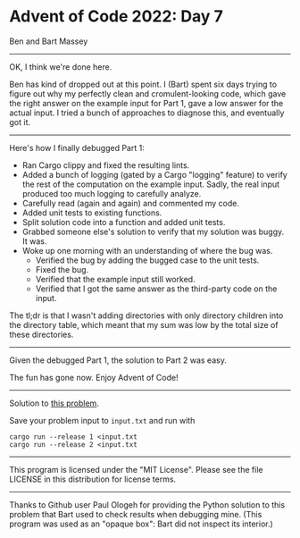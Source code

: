 # Advent of Code 2022: Day 7
Ben and Bart Massey

---

OK, I think we're done here.

Ben has kind of dropped out at this point. I (Bart) spent
six days trying to figure out why my perfectly clean and
cromulent-looking code, which gave the right answer on the
example input for Part 1, gave a low answer for the actual
input. I tried a bunch of approaches to diagnose this, and
eventually got it.

---

Here's how I finally debugged Part 1:

* Ran Cargo clippy and fixed the resulting lints.
* Added a bunch of logging (gated by a Cargo "logging"
  feature) to verify the rest of the computation on the
  example input. Sadly, the real input produced too much
  logging to carefully analyze.
* Carefully read (again and again) and commented my code.
* Added unit tests to existing functions.
* Split solution code into a function and added unit tests.
* Grabbed someone else's solution to verify that my solution
  was buggy. It was.
* Woke up one morning with an understanding of where the bug
  was.
    * Verified the bug by adding the bugged case to the unit tests.
    * Fixed the bug.
    * Verified that the example input still worked.
    * Verified that I got the same answer as the third-party
      code on the input.

The tl;dr is that I wasn't adding directories with only
directory children into the directory table, which meant
that my sum was low by the total size of these directories.

---

Given the debugged Part 1, the solution to Part 2 was easy.

The fun has gone now. Enjoy Advent of Code!

---

Solution to [this problem](https://adventofcode.com/2022/day/7).

Save your problem input to `input.txt` and run with

    cargo run --release 1 <input.txt
    cargo run --release 2 <input.txt

---

This program is licensed under the "MIT License".
Please see the file LICENSE in this distribution
for license terms.

---

Thanks to Github user Paul Ologeh for providing the Python
solution to this problem that Bart used to check results
when debugging mine. (This program was used as an "opaque
box": Bart did not inspect its interior.)
